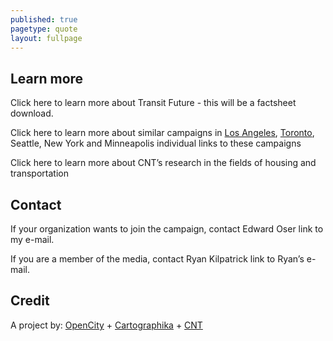 ```yaml
---
published: true
pagetype: quote
layout: fullpage
---
```


## Learn more

Click here to learn more about Transit Future - this will be a factsheet download.

Click here to learn more about similar campaigns in [Los Angeles](http://www.metro.net/projects/measurer/), [Toronto](http://www.metrolinx.com/thebigmove/en/default.aspx), Seattle, New York and Minneapolis individual links to these campaigns

Click here to learn more about CNT’s research in the fields of housing and transportation

## Contact

If your organization wants to join the campaign, contact Edward Oser link to my e-mail.

If you are a member of the media, contact Ryan Kilpatrick link to Ryan’s e-mail.


## Credit

A project by:
[OpenCity](http://opencityapps.org/) + [Cartographika](http://cartografika.net/) + [CNT](http://www.cnt.org)


